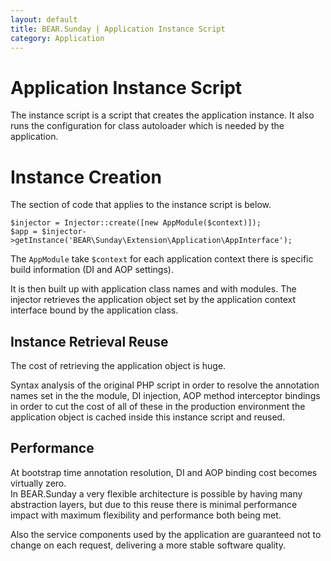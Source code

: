 ```yaml
---
layout: default
title: BEAR.Sunday | Application Instance Script
category: Application
---
```

# Application Instance Script

The instance script is a script that creates the application instance. It also runs the configuration for class autoloader which is needed by the application.

# Instance Creation 

The section of code that applies to the instance script is below.

```
$injector = Injector::create([new AppModule($context)]);
$app = $injector->getInstance('BEAR\Sunday\Extension\Application\AppInterface');
```

The `AppModule` take `$context` for each application context there is specific build information (DI and AOP settings).

It is then built up with application class names and with modules. The injector retrieves the application object set by the application context interface bound by the application class.

## Instance Retrieval Reuse 

The cost of retrieving the application object is huge.

Syntax analysis of the original PHP script in order to resolve the annotation names set in the the module, DI injection, AOP method interceptor bindings in order to cut the cost of all of these in the production environment the application object is cached inside this instance script and reused.

## Performance 

At bootstrap time annotation resolution, DI and AOP binding cost becomes virtually zero.                                     
In BEAR.Sunday a very flexible architecture is possible by having many abstraction layers, but due to this reuse there is minimal performance impact with maximum flexibility and performance both being met.

Also the service components used by the application are guaranteed not to change on each request, delivering a more stable software quality. 